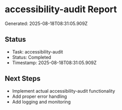 # accessibility-audit Report

Generated: 2025-08-18T08:31:05.909Z

## Status
- Task: accessibility-audit
- Status: Completed
- Timestamp: 2025-08-18T08:31:05.909Z

## Next Steps
- Implement actual accessibility-audit functionality
- Add proper error handling
- Add logging and monitoring
